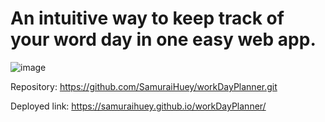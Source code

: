 # An intuitive way to keep track of your word day in one easy web app.

![image](https://user-images.githubusercontent.com/89109404/152253076-99bcb827-9d32-4a29-bcb8-868bed7579b7.png)

Repository: https://github.com/SamuraiHuey/workDayPlanner.git

Deployed link: https://samuraihuey.github.io/workDayPlanner/
